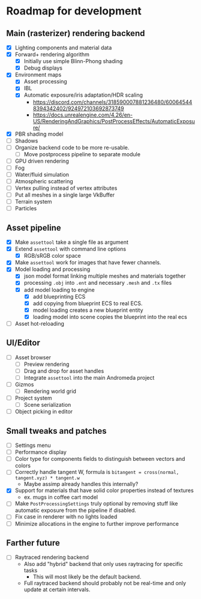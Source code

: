 # Roadmap for development

## Main (rasterizer) rendering backend

- [X] Lighting components and material data
- [X] Forward+ rendering algorithm
  - [X] Initially use simple Blinn-Phong shading
  - [X] Debug displays
- [X] Environment maps
  - [X] Asset processing
  - [X] IBL
  - [X] Automatic exposure/iris adaptation/HDR scaling 
    - https://discord.com/channels/318590007881236480/600645448394342402/924972103692873749
    - https://docs.unrealengine.com/4.26/en-US/RenderingAndGraphics/PostProcessEffects/AutomaticExposure/
- [X] PBR shading model
- [ ] Shadows
- [ ] Organize backend code to be more re-usable.
  - [ ] Move postprocess pipeline to separate module
- [ ] GPU driven rendering
- [ ] Fog
- [ ] Water/fluid simulation
- [ ] Atmospheric scattering
- [ ] Vertex pulling instead of vertex attributes
- [ ] Put all meshes in a single large VkBuffer
- [ ] Terrain system
- [ ] Particles

## Asset pipeline

- [X] Make `assettool` take a single file as argument
- [X] Extend `assettool` with command line options
  - [X] RGB/sRGB color space
- [X] Make `assettool` work for images that have fewer channels.
- [X] Model loading and processing
  - [X] json model format linking multiple meshes and materials together
  - [X] processing `.obj` into `.ent` and necessary `.mesh` and `.tx` files
  - [X] add model loading to engine
    - [X] add blueprinting ECS
    - [X] add copying from blueprint ECS to real ECS.
    - [X] model loading creates a new blueprint entity
    - [X] loading model into scene copies the blueprint into the real ecs
- [ ] Asset hot-reloading

## UI/Editor

- [ ] Asset browser
  - [ ] Preview rendering
  - [ ] Drag and drop for asset handles
  - [ ] Integrate `assettool` into the main Andromeda project
- [ ] Gizmos
  - [ ] Rendering world grid
- [ ] Project system
  - [ ] Scene serialization
- [ ] Object picking in editor

## Small tweaks and patches

- [ ] Settings menu
- [ ] Performance display
- [ ] Color type for components fields to distinguish between vectors and colors
- [ ] Correctly handle tangent W, formula is `bitangent = cross(normal, tangent.xyz) * tangent.w`
  - Maybe assimp already handles this internally?
- [X] Support for materials that have solid color properties instead of textures
  - ex. mugs in coffee cart model
- [ ] Make `PostProcessingSettings` truly optional by removing stuff like automatic exposure from the pipeline if disabled.
- [ ] Fix case in renderer with no lights loaded
- [ ] Minimize allocations in the engine to further improve performance

## Farther future

- [ ] Raytraced rendering backend
  - Also add "hybrid" backend that only uses raytracing for specific tasks
    - This will most likely be the default backend.
  - Full raytraced backend should probably not be real-time and only update at certain intervals.
  